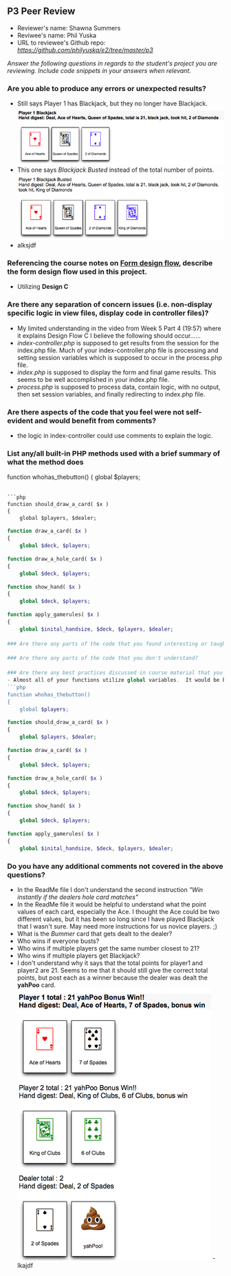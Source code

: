 ## P3 Peer Review

+ Reviewer's name: Shawna Summers
+ Reviwee's name: Phil Yuska
+ URL to reviewee's Github repo: *<https://github.com/philyuska/e2/tree/master/p3>*

*Answer the following questions in regards to the student's project you are reviewing. Include code snippets in your answers when relevant.*


### Are you able to produce any errors or unexpected results?
- Still says Player 1 has Blackjack, but they no longer have Blackjack.
![Player1 doesn't have Blackjack](https://github.com/smsummers1/e2/blob/master/PeerReview/Screen%20Shot%202019-10-25%20at%206.57.37%20PM.png)
- This one says *Blackjack Busted* instead of the total number of points.
![Player1 says Blackjack Busted](https://github.com/smsummers1/e2/blob/master/PeerReview/Screen%20Shot%202019-10-25%20at%207.09.16%20PM.png)
- alksjdf

### Referencing the course notes on [Form design flow](https://hesweb.dev/e2/notes#/php/form-flow), describe the form design flow used in this project.
- Utilizing **Design C**

### Are there any separation of concern issues (i.e. non-display specific logic in view files, display code in controller files)? 
- My limited understanding in the video from Week 5 Part 4 (19:57) where it explains Design Flow C I believe the following should occur......
- *index-controller.php* is supposed to get results from the session for the index.php file.  Much of your index-controller.php file is processing and setting session variables which is supposed to occur in the process.php file.
- *index.php* is supposed to display the form and final game results. This seems to be well accomplished in your index.php file.
- *process.php* is supposed to process data, contain logic, with no output, then set session variables, and finally redirecting to index.php file.

### Are there aspects of the code that you feel were not self-evident and would benefit from comments?
- the logic in index-controller could use comments to explain the logic.

### List any/all built-in PHP methods used with a brief summary of what the method does
function whohas_thebutton()
{
	global $players;
```
  
```php
function should_draw_a_card( $x )
{
	global $players, $dealer;
```
```php
function draw_a_card( $x )
{
	global $deck, $players;
```
```php
function draw_a_hole_card( $x )
{
	global $deck, $players;
```
```php
function show_hand( $x )
{
	global $deck, $players;
```
```php
function apply_gamerules( $x )
{
	global $inital_handsize, $deck, $players, $dealer;

### Are there any parts of the code that you found interesting or taught you something new?

### Are there any parts of the code that you don't understand?

### Are there any best practices discussed in course material that you feel were not addressed in the code?
- Almost all of your functions utilize global variables.  It would be better to set up your functions with parameters and pass in arguments.  Using global variables can create a huge issue when debugging.  Check out this article:  https://www.lattix.com/programming-hell-and-global-variables/
```php 
function whohas_thebutton()
{
	global $players;
```
  
```php
function should_draw_a_card( $x )
{
	global $players, $dealer;
```
```php
function draw_a_card( $x )
{
	global $deck, $players;
```
```php
function draw_a_hole_card( $x )
{
	global $deck, $players;
```
```php
function show_hand( $x )
{
	global $deck, $players;
```
```php
function apply_gamerules( $x )
{
	global $inital_handsize, $deck, $players, $dealer;
```
### Do you have any additional comments not covered in the above questions?
- In the ReadMe file I don't understand the second instruction *"Win instantly if the dealers hole card matches"*
- In the ReadMe file it would be helpful to understand what the point values of each card, especially the Ace.  I thought the Ace could be two different values, but it has been so long since I have played Blackjack that I wasn't sure.  May need more instructions for us novice players.  ;)
- What is the *Bummer* card that gets dealt to the dealer?
- Who wins if everyone busts?
- Who wins if multiple players get the same number closest to 21?
- Who wins if multiple players get Blackjack?
- I don't understand why it says that the total points for player1 and player2 are 21.  Seems to me that it should still give the correct total points, but post each as a winner because the dealer was dealt the **yahPoo** card.
![yahPoo Card point total off](https://github.com/smsummers1/e2/blob/master/PeerReview/Screen%20Shot%202019-10-25%20at%207.16.52%20PM.png)
-lkajdf


